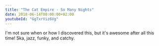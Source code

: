 ```yaml
---
title: "The Cat Empire - So Many Nights"
date: 2018-06-14T00:00:00+02:00
youtubeId: "GgTxrViz6Vg"
---
```


I'm not sure when or how I discovered this, but it's awesome after all this time!
Ska, jazz, funky, and catchy.

